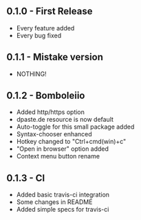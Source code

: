 ## 0.1.0 - First Release
* Every feature added
* Every bug fixed
## 0.1.1 - Mistake version
* NOTHING!
## 0.1.2 - Bomboleiio
* Added http/https option
* dpaste.de resource is now default
* Auto-toggle for this small package added
* Syntax-chooser enhanced
* Hotkey changed to "Ctrl+cmd(win)+c"
* "Open in browser" option added
* Context menu button rename
## 0.1.3 - CI
* Added basic travis-ci integration
* Some changes in README
* Added simple specs for travis-ci
